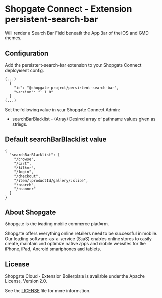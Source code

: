 # Shopgate Connect - Extension persistent-search-bar
Will render a Search Bar Field beneath the App Bar of the iOS and GMD themes. 

## Configuration
Add the persistent-search-bar extension to your Shopgate Connect deployment config.
```
(...)
  {
    "id": "@shopgate-project/persistent-search-bar",
    "version": "1.1.0"
  }
(...)
```
Set the following value in your Shopgate Connect Admin:
* searchBarBlacklist - (Array) Desired array of pathname values given as strings.

## Default searchBarBlacklist value
```
{
  "searchBarBlacklist": [
    "/browse",
    "/cart",
    "/filter",
    "/login",
    "/checkout",
    "/item/:productId/gallery/:slide",
    "/search",
    "/scanner"
  ]
}
```

## About Shopgate

Shopgate is the leading mobile commerce platform.

Shopgate offers everything online retailers need to be successful in mobile. Our leading
software-as-a-service (SaaS) enables online stores to easily create, maintain and optimize native
apps and mobile websites for the iPhone, iPad, Android smartphones and tablets.


## License

Shopgate Cloud - Extension Boilerplate is available under the Apache License, Version 2.0.

See the [LICENSE](./LICENSE) file for more information.

